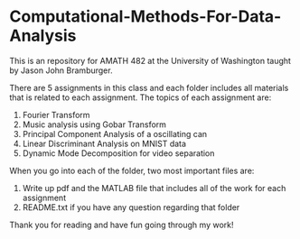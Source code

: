 # Computational-Methods-For-Data-Analysis
This is an repository for AMATH 482 at the University of Washington taught by Jason John Bramburger.

There are 5 assignments in this class and each folder includes all materials that is related to each assignment.
The topics of each assignment are:

1) Fourier Transform
2) Music analysis using Gobar Transform
3) Principal Component Analysis of a oscillating can
4) Linear Discriminant Analysis on MNIST data
5) Dynamic Mode Decomposition for video separation

When you go into each of the folder, two most important files are:

1) Write up pdf and the MATLAB file that includes all of the work for each assignment
2) README.txt if you have any question regarding that folder

Thank you for reading and have fun going through my work!
